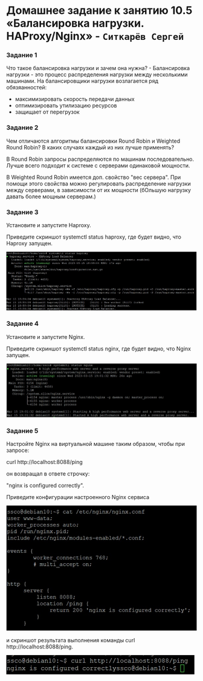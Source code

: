 # Домашнее задание к занятию 10.5 «Балансировка нагрузки. HAProxy/Nginx» - `Ситкарёв Сергей`

### Задание 1

Что такое балансировка нагрузки и зачем она нужна? - Балансировка нагрузки - это процесс распределения нагрузки между несколькими машинами.
На балансировщики нагрузки возлагается ряд обязяанностей:

- максимизировать скорость передачи данных
- оптимизировать утилизацию ресурсов
- защищает от перегрузок

### Задание 2

Чем отличаются алгоритмы балансировки Round Robin и Weighted Round Robin? В каких случаях каждый из них лучше применять?

В Round Robin запросы распределяются по машинам последовательно. Лучше всего подходит к системе с серверами одинаковой мощности.

В Weighted Round Robin имеется доп. свойство "вес сервера". При помощи этого свойства можно регулировать распределение нагрузки между серверами, в зависимости от их мощности (бОльшую нагрузку давать более мощным серверам.)

### Задание 3

Установите и запустите Haproxy.

Приведите скриншот systemctl status haproxy, где будет видно, что Haproxy запущен.

![Задание 3](https://github.com/SSitkarev/10-5/blob/main/img/3.jpg)

### Задание 4

Установите и запустите Nginx.

Приведите скриншот systemctl status nginx, где будет видно, что Nginx запущен.

![Задание 4](https://github.com/SSitkarev/10-5/blob/main/img/4.jpg)

### Задание 5

Настройте Nginx на виртуальной машине таким образом, чтобы при запросе:

curl http://localhost:8088/ping

он возвращал в ответе строчку:

"nginx is configured correctly".

Приведите конфигурации настроенного Nginx сервиса 

![Задание 5-1](https://github.com/SSitkarev/10-5/blob/main/img/5-1.jpg)

и скриншот результата выполнения команды curl http://localhost:8088/ping.

![Задание 5-2](https://github.com/SSitkarev/10-5/blob/main/img/5-2.jpg)